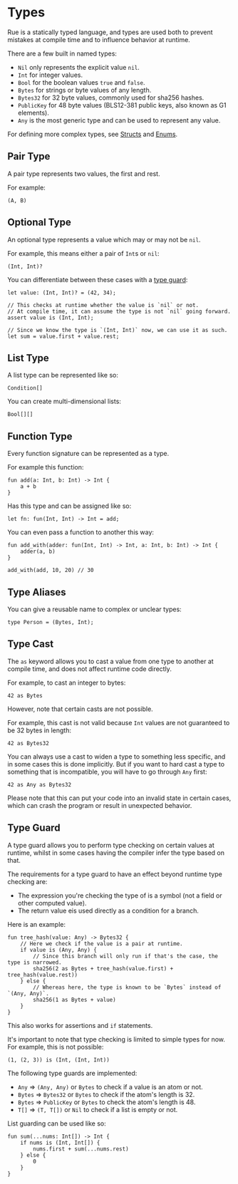 # Types

Rue is a statically typed language, and types are used both to prevent mistakes at compile time and to influence behavior at runtime.

There are a few built in named types:

- `Nil` only represents the explicit value `nil`.
- `Int` for integer values.
- `Bool` for the boolean values `true` and `false`.
- `Bytes` for strings or byte values of any length.
- `Bytes32` for 32 byte values, commonly used for sha256 hashes.
- `PublicKey` for 48 byte values (BLS12-381 public keys, also known as G1 elements).
- `Any` is the most generic type and can be used to represent any value.

For defining more complex types, see [Structs](structs) and [Enums](enums).

## Pair Type

A pair type represents two values, the first and rest.

For example:

```rue
(A, B)
```

## Optional Type

An optional type represents a value which may or may not be `nil`.

For example, this means either a pair of `Int`s or `nil`:

```rue
(Int, Int)?
```

You can differentiate between these cases with a [type guard](#type-guard):

```rue
let value: (Int, Int)? = (42, 34);

// This checks at runtime whether the value is `nil` or not.
// At compile time, it can assume the type is not `nil` going forward.
assert value is (Int, Int);

// Since we know the type is `(Int, Int)` now, we can use it as such.
let sum = value.first + value.rest;
```

## List Type

A list type can be represented like so:

```rue
Condition[]
```

You can create multi-dimensional lists:

```rue
Bool[][]
```

## Function Type

Every function signature can be represented as a type.

For example this function:

```rue
fun add(a: Int, b: Int) -> Int {
    a + b
}
```

Has this type and can be assigned like so:

```rue
let fn: fun(Int, Int) -> Int = add;
```

You can even pass a function to another this way:

```rue
fun add_with(adder: fun(Int, Int) -> Int, a: Int, b: Int) -> Int {
    adder(a, b)
}

add_with(add, 10, 20) // 30
```

## Type Aliases

You can give a reusable name to complex or unclear types:

```rue
type Person = (Bytes, Int);
```

## Type Cast

The `as` keyword allows you to cast a value from one type to another at compile time, and does not affect runtime code directly.

For example, to cast an integer to bytes:

```rue
42 as Bytes
```

However, note that certain casts are not possible.

For example, this cast is not valid because `Int` values are not guaranteed to be 32 bytes in length:

```rue
42 as Bytes32
```

You can always use a cast to widen a type to something less specific, and in some cases this is done implicitly. But if you want to hard cast a type to something that is incompatible, you will have to go through `Any` first:

```rue
42 as Any as Bytes32
```

Please note that this can put your code into an invalid state in certain cases, which can crash the program or result in unexpected behavior.

## Type Guard

A type guard allows you to perform type checking on certain values at runtime, whilst in some cases having the compiler infer the type based on that.

The requirements for a type guard to have an effect beyond runtime type checking are:

- The expression you're checking the type of is a symbol (not a field or other computed value).
- The return value eis used directly as a condition for a branch.

Here is an example:

```rue
fun tree_hash(value: Any) -> Bytes32 {
    // Here we check if the value is a pair at runtime.
    if value is (Any, Any) {
        // Since this branch will only run if that's the case, the type is narrowed.
        sha256(2 as Bytes + tree_hash(value.first) + tree_hash(value.rest))
    } else {
        // Whereas here, the type is known to be `Bytes` instead of `(Any, Any)`.
        sha256(1 as Bytes + value)
    }
}
```

This also works for assertions and `if` statements.

It's important to note that type checking is limited to simple types for now. For example, this is not possible:

```rue
(1, (2, 3)) is (Int, (Int, Int))
```

The following type guards are implemented:

- `Any` => `(Any, Any)` or `Bytes` to check if a value is an atom or not.
- `Bytes` => `Bytes32` or `Bytes` to check if the atom's length is 32.
- `Bytes` => `PublicKey` or `Bytes` to check the atom's length is 48.
- `T[]` => `(T, T[])` or `Nil` to check if a list is empty or not.

List guarding can be used like so:

```rue
fun sum(...nums: Int[]) -> Int {
    if nums is (Int, Int[]) {
        nums.first + sum(...nums.rest)
    } else {
        0
    }
}
```
